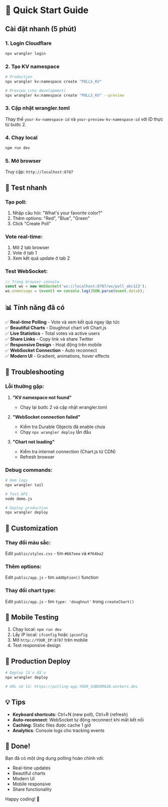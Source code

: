 # 🚀 Quick Start Guide

## Cài đặt nhanh (5 phút)

### 1. Login Cloudflare
```bash
npx wrangler login
```

### 2. Tạo KV namespace
```bash
# Production
npx wrangler kv:namespace create "POLLS_KV"

# Preview (cho development)
npx wrangler kv:namespace create "POLLS_KV" --preview
```

### 3. Cập nhật wrangler.toml
Thay thế `your-kv-namespace-id` và `your-preview-kv-namespace-id` với ID thực từ bước 2.

### 4. Chạy local
```bash
npm run dev
```

### 5. Mở browser
Truy cập: `http://localhost:8787`

## 🎯 Test nhanh

### Tạo poll:
1. Nhập câu hỏi: "What's your favorite color?"
2. Thêm options: "Red", "Blue", "Green"
3. Click "Create Poll"

### Vote real-time:
1. Mở 2 tab browser
2. Vote ở tab 1
3. Xem kết quả update ở tab 2

### Test WebSocket:
```javascript
// Trong browser console
const ws = new WebSocket('ws://localhost:8787/ws/poll_abc123');
ws.onmessage = (event) => console.log(JSON.parse(event.data));
```

## 📊 Tính năng đã có

✅ **Real-time Polling** - Vote và xem kết quả ngay lập tức  
✅ **Beautiful Charts** - Doughnut chart với Chart.js  
✅ **Live Statistics** - Total votes và active users  
✅ **Share Links** - Copy link và share Twitter  
✅ **Responsive Design** - Hoạt động trên mobile  
✅ **WebSocket Connection** - Auto reconnect  
✅ **Modern UI** - Gradient, animations, hover effects  

## 🔧 Troubleshooting

### Lỗi thường gặp:

1. **"KV namespace not found"**
   - Chạy lại bước 2 và cập nhật wrangler.toml

2. **"WebSocket connection failed"**
   - Kiểm tra Durable Objects đã enable chưa
   - Chạy `npx wrangler deploy` lần đầu

3. **"Chart not loading"**
   - Kiểm tra internet connection (Chart.js từ CDN)
   - Refresh browser

### Debug commands:
```bash
# Xem logs
npx wrangler tail

# Test API
node demo.js

# Deploy production
npx wrangler deploy
```

## 🎨 Customization

### Thay đổi màu sắc:
Edit `public/styles.css` - tìm `#667eea` và `#764ba2`

### Thêm options:
Edit `public/app.js` - tìm `addOption()` function

### Thay đổi chart type:
Edit `public/app.js` - tìm `type: 'doughnut'` trong `createChart()`

## 📱 Mobile Testing

1. Chạy local: `npm run dev`
2. Lấy IP local: `ifconfig` hoặc `ipconfig`
3. Mở `http://YOUR_IP:8787` trên mobile
4. Test responsive design

## 🚀 Production Deploy

```bash
# Deploy lần đầu
npx wrangler deploy

# URL sẽ là: https://polling-app.YOUR_SUBDOMAIN.workers.dev
```

## 💡 Tips

- **Keyboard shortcuts**: Ctrl+N (new poll), Ctrl+R (refresh)
- **Auto-reconnect**: WebSocket tự động reconnect khi mất kết nối
- **Caching**: Static files được cache 1 giờ
- **Analytics**: Console logs cho tracking events

## 🎉 Done!

Bạn đã có một ứng dụng polling hoàn chỉnh với:
- Real-time updates
- Beautiful charts
- Modern UI
- Mobile responsive
- Share functionality

Happy coding! 🎊 